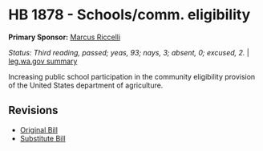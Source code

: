 # HB 1878 - Schools/comm. eligibility
**Primary Sponsor:** [Marcus Riccelli](/person/leg/marcus.riccelli.md)

*Status: Third reading, passed; yeas, 93; nays, 3; absent, 0; excused, 2.* | [leg.wa.gov summary](https://app.leg.wa.gov/billsummary?BillNumber=1878&Year=2021)

Increasing public school participation in the community eligibility provision of the United States department of agriculture.

## Revisions
* [Original Bill](1/)
* [Substitute Bill](S/)